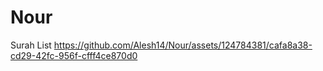 # Nour
Surah List 
https://github.com/Alesh14/Nour/assets/124784381/cafa8a38-cd29-42fc-956f-cfff4ce870d0

